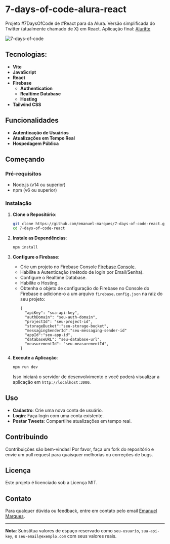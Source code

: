 # 7-days-of-code-alura-react

Projeto #7DaysOfCode de #React para da Alura.
Versão simplificada do Twitter (atualmente chamado de X) em React.
Aplicação final: [Aluritte](https://days-days-of-code.web.app/sign-in)

![7-days-of-code](https://github.com/user-attachments/assets/93f75db2-4f5e-4733-b379-9fb036829c04)


## Tecnologias:
- **Vite**
- **JavaScript**
- **React**
- **Firebase**
  - **Authentication**
  - **Realtime Database**
  - **Hosting**
- **Tailwind CSS**

## Funcionalidades
- **Autenticação de Usuários**
- **Atualizações em Tempo Real**
- **Hospedagem Pública**
## Começando

### Pré-requisitos

- Node.js (v14 ou superior)
- npm (v6 ou superior)

### Instalação

1. **Clone o Repositório**:
    ```sh
    git clone https://github.com/emanuel-marques/7-days-of-code-react.git
    cd 7-days-of-code-react
    ```

2. **Instale as Dependências**:
    ```sh
    npm install
    ```

3. **Configure o Firebase**:
    - Crie um projeto no Firebase Console [Firebase Console](https://console.firebase.google.com/).
    - Habilite a Autenticação (método de login por Email/Senha).
    - Configure o Realtime Database.
    - Habilite o Hosting.
    - Obtenha o objeto de configuração do Firebase no Console do Firebase e adicione-o a um arquivo `firebase.config.json` na raiz do seu projeto:
        ```
        {
          "apiKey": "sua-api-key",
          "authDomain": "seu-auth-domain",
          "projectId": "seu-project-id",
          "storageBucket":"seu-storage-bucket",
          "messagingSenderId":"seu-messaging-sender-id"
          "appId":"seu-app-id",
          "databaseURL": "seu-database-url",
          "measurementId": "seu-measurementId",
        }
        ```

4. **Execute a Aplicação**:
    ```sh
    npm run dev
    ```
    Isso iniciará o servidor de desenvolvimento e você poderá visualizar a aplicação em `http://localhost:3000`.

## Uso

- **Cadastro**: Crie uma nova conta de usuário.
- **Login**: Faça login com uma conta existente.
- **Postar Tweets**: Compartilhe atualizações em tempo real.

## Contribuindo

Contribuições são bem-vindas! Por favor, faça um fork do repositório e envie um pull request para quaisquer melhorias ou correções de bugs.

## Licença

Este projeto é licenciado sob a Licença MIT.

## Contato

Para qualquer dúvida ou feedback, entre em contato pelo email [Emanuel Marques](emanuelmarques585@gmail.com).

---

**Nota**: Substitua valores de espaço reservado como `seu-usuario`, `sua-api-key`, e `seu-email@exemplo.com` com seus valores reais.
